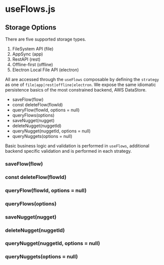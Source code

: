 # useFlows.js

## Storage Options

There are five supported storage types.
 1. FileSystem API (file)
 2. AppSync (app)
 3. RestAPI (rest)
 4. Offline-first (offline)
 5. Electron Local File API (electron)

All are accessed through the `useFlows` composable by defining the `strategy` as one of `file|app|rest|offline|electron`.
We expose the same idiomatic persistence basics of the most constrained backend, AWS DataStore.

* saveFlow(flow)
* const deleteFlow(flowId)
* queryFlow(flowId, options = null)
* queryFlows(options)
* saveNugget(nugget)
* deleteNugget(nuggetId)
* queryNugget(nuggetId, options = null)
* queryNuggets(options = null)

Basic business logic and validation is performed in `useFlows`, additional backend specific validation and is performed in each strategy.


### saveFlow(flow)


### const deleteFlow(flowId)


### queryFlow(flowId, options = null)


### queryFlows(options)


### saveNugget(nugget)


### deleteNugget(nuggetId)


### queryNugget(nuggetId, options = null)


### queryNuggets(options = null)
